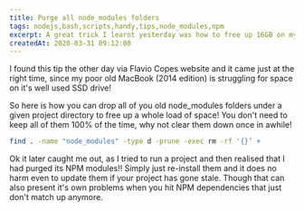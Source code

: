 ```yaml
---
title: Purge all node_modules folders
tags: nodejs,bash,scripts,handy,tips,node_modules,npm
excerpt: A great trick I learnt yesterday was how to free up 16GB on my hard drive with just one single line bash command!
createdAt: 2020-03-31 09:12:00
---
```


I found this tip the other day via Flavio Copes website and it came just at the right time, since my poor old MacBook (2014 edition) is struggling for space on it's well used SSD drive!

So here is how you can drop all of you old node_modules folders under a given project directory to free up a whole load of space! You don't need to keep all of them 100% of the time, why not clear them down once in awhile!

```bash
find . -name "node_modules" -type d -prune -exec rm -rf '{}’ +
```

Ok it later caught me out, as I tried to run a project and then realised that I had purged its NPM modules!! Simply just re-install them and it does no harm even to update them if your project has gone stale. Though that can also present it's own problems when you hit NPM dependencies that just don't match up anymore.